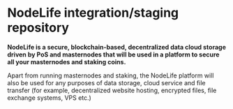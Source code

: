 NodeLife integration/staging repository
=====================================


**NodeLife is a secure, blockchain-based, decentralized data cloud storage driven by PoS and masternodes that will be used in a platform to secure all your masternodes and staking coins.**

Apart from running masternodes and staking, the NodeLife platform will also be used for any purposes of data storage, cloud service and file transfer (for example, decentralized website hosting, encrypted files, file exchange systems, VPS etc.)
